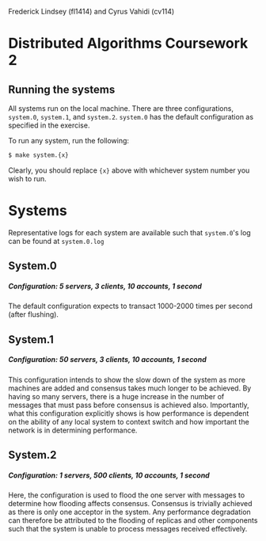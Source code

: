Frederick Lindsey (fl1414) and Cyrus Vahidi (cv114)

<!-- Previously ic_year_3_347_cw2 -->

# Distributed Algorithms Coursework 2

## Running the systems

All systems run on the local machine. There are three configurations, `system.0`, `system.1`, and `system.2`. `system.0` has the default configuration as specified in the exercise.

To run any system, run the following:

```bash
$ make system.{x}
```

Clearly, you should replace `{x}` above with whichever system number you wish to run.

# Systems

Representative logs for each system are available such that `system.0`'s log can be found at `system.0.log`

## System.0

##### Configuration: 5 servers, 3 clients, 10 accounts, 1 second

The default configuration expects to transact 1000-2000 times per second (after flushing).

## System.1

##### Configuration: 50 servers, 3 clients, 10 accounts, 1 second

This configuration intends to show the slow down of the system as more machines are added and consensus takes much longer to be achieved. By having so many servers, there is a huge increase in the number of messages that must pass before consensus is achieved also. Importantly, what this configuration explicitly shows is how performance is dependent on the ability of any local system to context switch and how important the network is in determining performance.

## System.2

##### Configuration: 1 servers, 500 clients, 10 accounts, 1 second

Here, the configuration is used to flood the one server with messages to determine how flooding affects consensus. Consensus is trivially achieved as there is only one acceptor in the system. Any performance degradation can therefore be attributed to the flooding of replicas and other components such that the system is unable to process messages received effectively.
